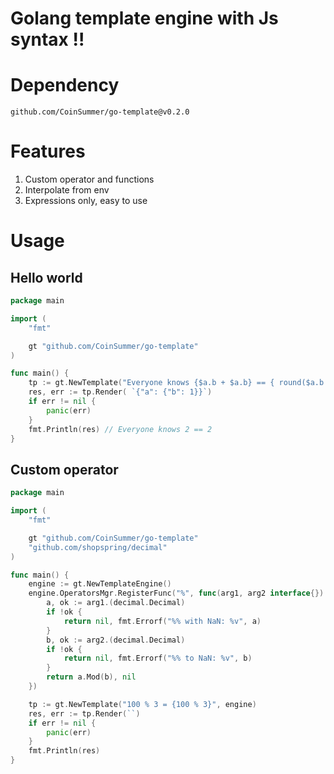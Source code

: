 # Golang template engine with Js syntax !!

# Dependency
```
github.com/CoinSummer/go-template@v0.2.0
```
# Features
1. Custom operator and functions
2. Interpolate from env
3. Expressions only, easy to use

# Usage

## Hello world
```go
package main

import (
	"fmt"

	gt "github.com/CoinSummer/go-template"
)

func main() {
	tp := gt.NewTemplate("Everyone knows {$a.b + $a.b} == { round($a.b + $a.b, 1)}", nil)
	res, err := tp.Render( `{"a": {"b": 1}}`)
	if err != nil {
		panic(err)
	}
	fmt.Println(res) // Everyone knows 2 == 2
}
```

## Custom operator
```go
package main

import (
	"fmt"

	gt "github.com/CoinSummer/go-template"
	"github.com/shopspring/decimal"
)

func main() {
	engine := gt.NewTemplateEngine()
	engine.OperatorsMgr.RegisterFunc("%", func(arg1, arg2 interface{}) (interface{}, error) {
		a, ok := arg1.(decimal.Decimal)
		if !ok {
			return nil, fmt.Errorf("%% with NaN: %v", a)
		}
		b, ok := arg2.(decimal.Decimal)
		if !ok {
			return nil, fmt.Errorf("%% to NaN: %v", b)
		}
		return a.Mod(b), nil
	})

	tp := gt.NewTemplate("100 % 3 = {100 % 3}", engine)
	res, err := tp.Render(``)
	if err != nil {
		panic(err)
	}
	fmt.Println(res) 
}
```